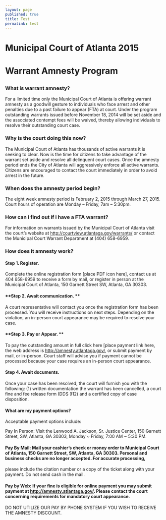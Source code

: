 ```yaml
---
layout: page
published: true
title: Test
permalink: test
---
```


# Municipal Court of Atlanta 2015 
# Warrant Amnesty Program

## 
### **What is warrant amnesty?**
For a limited time only the Municipal Court of Atlanta is offering warrant amnesty as a goodwill gesture to individuals who face arrest and other penalties due to a past failure to appear (FTA) at court.  Under the program outstanding warrants issued before November 18, 2014 will be set aside and the associated contempt fees will be waived, thereby allowing  individuals to resolve their outstanding court case.   

### **Why is the court doing this now?**
The Municipal Court of Atlanta has thousands of active warrants it is seeking to clear. Now is the time for citizens to take advantage of the warrant set aside and resolve all delinquent court cases. Once the amnesty period ends the City of Atlanta will aggressively enforce all active warrants.  Citizens are encouraged to contact the court immediately in order to avoid arrest in the future. 

### **When does the amnesty period begin?**
The eight week amnesty period is February 2, 2015 through March 27, 2015.  Court hours of operation are Monday – Friday, 7am – 5:30pm.  

### **How can i find out if i have a FTA warrant?**
For information on warrants issued by the Municipal Court of Atlanta visit the court’s website at <a href="http://courtview.atlantaga.gov/warrants/" target="_blank">http://courtview.atlantaga.gov/warrants/</a> or contact the Municipal Court Warrant Department at (404) 658-6959. 

### **How does it amnesty work?**
#### **Step 1. Register.**  
Complete the online registration form [place PDF icon here], contact us at 404 658-6959 to receive a form by mail, or register in person at the Municipal Court of Atlanta, 150 Garnett Street SW, Atlanta, GA 30303. 

#### **Step 2. Await communication. **
A court representative will contact you once the registration form has been processed.  You will receive instructions on next steps. Depending on the violation, an in-person court appearance may be required to resolve your case.  

#### **Step 3. Pay or Appear. **
To pay the outstanding amount in full click here [place payment link here, the web address is <a href="http://amnesty.atlantaga.gov" target="_blank">http://amnesty.atlantaga.gov/</a>, or submit payment by mail, or in-person. Court staff will advise you if payment cannot be processed because your case requires an in-person court appearance. 

#### **Step 4. Await documents.** 
Once your case has been resolved, the court will furnish you with the following: (1) written documentation the warrant has been cancelled, a court fine and fee release form (DDS 912) and a certified copy of case disposition.  

#### What are my payment options?
Acceptable payment options include:

Pay In Person: Visit the Lenwood A. Jackson, Sr. Justice Center, 150 Garnett Street, SW, Atlanta, GA 30303, Monday ~ Friday, 7:00 AM ~ 5:30 PM.  

#### **Pay By Mail:**    Mail your cashier’s check or money order to Municipal Court of Atlanta, 150 Garnett Street, SW, Atlanta, GA 30303.  Personal and business checks are no longer accepted.  For accurate processing, 
please include the citation number or a copy of the ticket along with your payment. Do not send cash in the mail.  

#### **Pay by Web:**    If your fine is eligible for online payment you may submit payment at <a href="http://amnesty.atlantaga.gov" target="_blank">http://amnesty.atlantaga.gov/</a>.  Please contact the court concerning requirements for mandatory court appearance.
DO NOT UTILIZE OUR PAY BY PHONE SYSTEM IF YOU WISH TO RECEIVE THE AMNESTY DISCOUNT.
